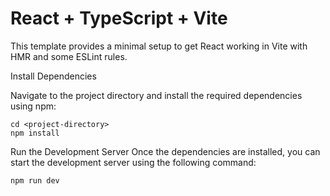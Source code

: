 # React + TypeScript + Vite

This template provides a minimal setup to get React working in Vite with HMR and some ESLint rules.


Install Dependencies

Navigate to the project directory and install the required dependencies using npm:

    cd <project-directory>
    npm install


Run the Development Server
Once the dependencies are installed, you can start the development server using the following command:

    npm run dev
